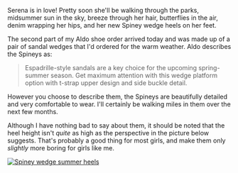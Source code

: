 Serena is in love! Pretty soon she'll be walking through the parks, midsummer sun in the sky, breeze through her hair, butterflies in the air, denim wrapping her hips, and her new Spiney wedge heels on her feet.

The second part of my Aldo shoe order arrived today and was made up of a pair of sandal wedges that I'd ordered for the warm weather. Aldo describes the Spineys as:

> Espadrille-style sandals are a key choice for the upcoming spring-summer season. Get maximum attention with this wedge platform option with t-strap upper design and side buckle detail.

However you choose to describe them, the Spineys are beautifully detailed and very comfortable to wear. I'll certainly be walking miles in them over the next few months.

Although I have nothing bad to say about them, it should be noted that the heel height isn't *quite* as high as the perspective in the picture below suggests. That's probably a good thing for most girls, and make them only *slightly* more boring for girls like me.

<p class="figure figure_center"><a href="/images/articles/summer-love-is-spiney/spiney_1.jpg"><img src="/images/articles/summer-love-is-spiney/spiney_1_small.jpg" alt="Spiney wedge summer heels" /></a></p>

